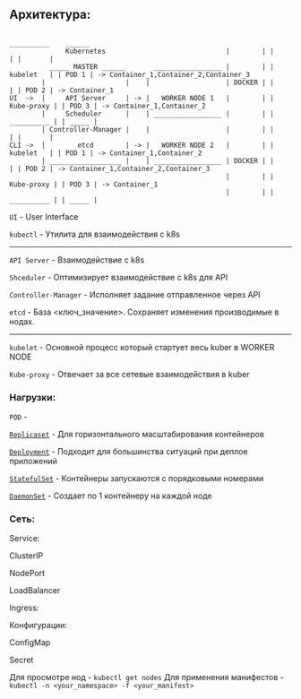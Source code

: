 ## Архитектура:


```
                                                                   __________    ______
              Kubernetes                              |        | |            | |       |
          _____ MASTER ______       _________________ |        | |  kubelet   | | POD 1 | -> Container_1,Container_2,Container_3
        |                    |    |                   | DOCKER | |            | | POD 2 | -> Container_1
UI  ->  |     API Server     | -> |   WORKER NODE 1   |        | | Kube-proxy | | POD 3 | -> Container_1,Container_2
        |     Scheduler      |    | _________________ |        | | __________ | | _____ |
        | Controller-Manager |    |                   |        | |            | |       |
CLI ->  |        etcd        | -> |   WORKER NODE 2   |        | |  kubelet   | | POD 1 | -> Container_1,Container_2
        | __________________ |    | _________________ | DOCKER | |            | | POD 2 | -> Container_1,Container_2,Container_3
                                                      |        | | Kube-proxy | | POD 3 | -> Container_1
                                                      |        | | __________ | | _____ |

```

`UI` - User Interface

`kubectl` - Утилита для взаимодействия с k8s

---

`API Server` - Взаимодействие с k8s

`Shceduler` - Оптимизирует взаимодействие с k8s для API

`Controller-Manager` - Исполняет задание отправленное через API

`etcd` - База <ключ_значение>. Сохраняет изменения производимые в нодах.

---

`kubelet` - Основной процесс который стартует весь kuber в WORKER NODE

`Kube-proxy` - Отвечает за все сетевые взаимодействия в kuber

### Нагрузки:

`POD` -

[`Replicaset`](https://github.com/Limewax163/k8s/blob/main/Replicaset) - Для горизонтального масштабирования контейнеров

[`Deployment`](https://github.com/Limewax163/k8s/blob/main/Deployment) - Подходит для большинства ситуаций при деплое приложений

[`StatefulSet`](https://github.com/Limewax163/k8s/blob/main/StatefulSet) - Контейнеры запускаются с порядковыми номерами

[`DaemonSet`](https://github.com/Limewax163/k8s/blob/main/DaemonSet) - Создает по 1 контейнеру на каждой ноде

### Сеть:

Service:

ClusterIP

NodePort

LoadBalancer

Ingress:

Конфигурации:

ConfigMap

Secret

Для просмотре нод - `kubectl get nodes`
Для применения манифестов - `kubectl -n <your_namespace> -f <your_manifest>`
